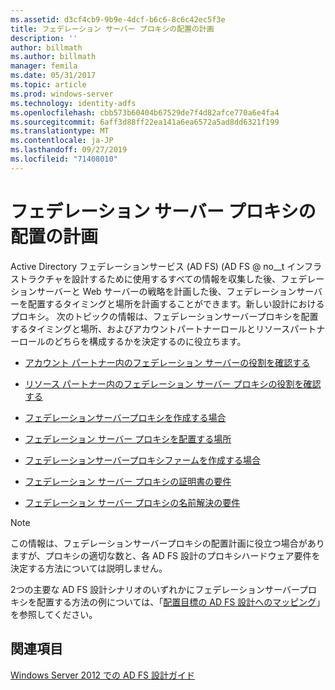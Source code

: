 ```yaml
---
ms.assetid: d3cf4cb9-9b9e-4dcf-b6c6-8c6c42ec5f3e
title: フェデレーション サーバー プロキシの配置の計画
description: ''
author: billmath
ms.author: billmath
manager: femila
ms.date: 05/31/2017
ms.topic: article
ms.prod: windows-server
ms.technology: identity-adfs
ms.openlocfilehash: cbb573b60404b67529de7f4d82afce770a6e4fa4
ms.sourcegitcommit: 6aff3d88ff22ea141a6ea6572a5ad8dd6321f199
ms.translationtype: MT
ms.contentlocale: ja-JP
ms.lasthandoff: 09/27/2019
ms.locfileid: "71408010"
---
```

# <a name="planning-federation-server-proxy-placement"></a>フェデレーション サーバー プロキシの配置の計画

Active Directory フェデレーションサービス (AD FS) \(AD FS @ no__t インフラストラクチャを設計するために使用するすべての情報を収集した後、フェデレーションサーバーと Web サーバーの戦略を計画した後、フェデレーションサーバーを配置するタイミングと場所を計画することができます。新しい設計におけるプロキシ。 次のトピックの情報は、フェデレーションサーバープロキシを配置するタイミングと場所、およびアカウントパートナーロールとリソースパートナーロールのどちらを構成するかを決定するのに役立ちます。  
  
-   [アカウント パートナー内のフェデレーション サーバーの役割を確認する](Review-the-Role-of-the-Federation-Server-in-the-Account-Partner.md)  
  
-   [リソース パートナー内のフェデレーション サーバー プロキシの役割を確認する](Review-the-Role-of-the-Federation-Server-Proxy-in-the-Resource-Partner.md)  
  
-   [フェデレーションサーバープロキシを作成する場合](When-to-Create-a-Federation-Server-Proxy.md)  
  
-   [フェデレーション サーバー プロキシを配置する場所](Where-to-Place-a-Federation-Server-Proxy.md)  
  
-   [フェデレーションサーバープロキシファームを作成する場合](When-to-Create-a-Federation-Server-Proxy-Farm.md)  
  
-   [フェデレーション サーバー プロキシの証明書の要件](Certificate-Requirements-for-Federation-Server-Proxies.md)  
  
-   [フェデレーション サーバー プロキシの名前解決の要件](Name-Resolution-Requirements-for-Federation-Server-Proxies.md)  
  
> [!NOTE]  
> この情報は、フェデレーションサーバープロキシの配置計画に役立つ場合がありますが、プロキシの適切な数と、各 AD FS 設計のプロキシハードウェア要件を決定する方法については説明しません。  
  
2つの主要な AD FS 設計シナリオのいずれかにフェデレーションサーバープロキシを配置する方法の例については、「[配置目標の AD FS 設計へのマッピング](Mapping-Your-Deployment-Goals-to-an-AD-FS-Design.md)」を参照してください。  

## <a name="see-also"></a>関連項目
[Windows Server 2012 での AD FS 設計ガイド](AD-FS-Design-Guide-in-Windows-Server-2012.md)
  

